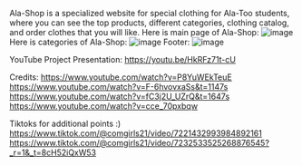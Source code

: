 Ala-Shop is a specialized website for special clothing for Ala-Too students, where you can see the top products, different categories, clothing catalog, and order clothes that you will like.
Here is main page of Ala-Shop:
![image](https://user-images.githubusercontent.com/103060251/236680807-ab17a17a-0900-4c79-93aa-a919cf76f83a.png)
Here is categories of Ala-Shop:
![image](https://user-images.githubusercontent.com/103060251/236680855-57ed0220-8339-4f2f-851b-25405b6b1ca8.png)
Footer:
![image](https://user-images.githubusercontent.com/103060251/236680932-bdea7454-4326-41fa-a4f4-a58ec4c44b13.png)


YouTube Project Presentation:
https://youtu.be/HkRFz71t-cU




Credits:
https://www.youtube.com/watch?v=P8YuWEkTeuE
https://www.youtube.com/watch?v=F-6hvovxaSs&t=1147s
https://www.youtube.com/watch?v=fC3j2U_UZrQ&t=1647s
https://www.youtube.com/watch?v=cce_70pxbqw


Tiktoks for additional points :)
https://www.tiktok.com/@comgirls21/video/7221432993984892161
https://www.tiktok.com/@comgirls21/video/7232533525268876545?_r=1&_t=8cH52iQxW53
